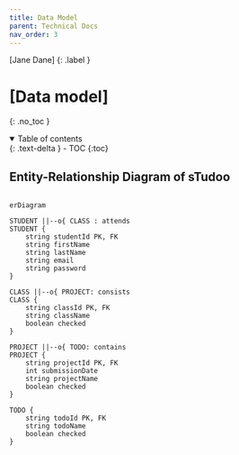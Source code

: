 ```yaml
---
title: Data Model
parent: Technical Docs
nav_order: 3
---
```


[Jane Dane]
{: .label }

# [Data model]
{: .no_toc }

<details open markdown="block">
  <summary>
    Table of contents
  </summary>
  {: .text-delta }
- TOC
{:toc}
</details>

## Entity-Relationship Diagram of sTudoo

```mermaid

erDiagram

STUDENT ||--o{ CLASS : attends
STUDENT {
    string studentId PK, FK
    string firstName
    string lastName
    string email
    string password
}

CLASS ||--o{ PROJECT: consists
CLASS {
    string classId PK, FK
    string className
    boolean checked
}

PROJECT ||--o{ TODO: contains
PROJECT {
    string projectId PK, FK
    int submissionDate
    string projectName
    boolean checked
}

TODO {
    string todoId PK, FK
    string todoName
    boolean checked
}
```